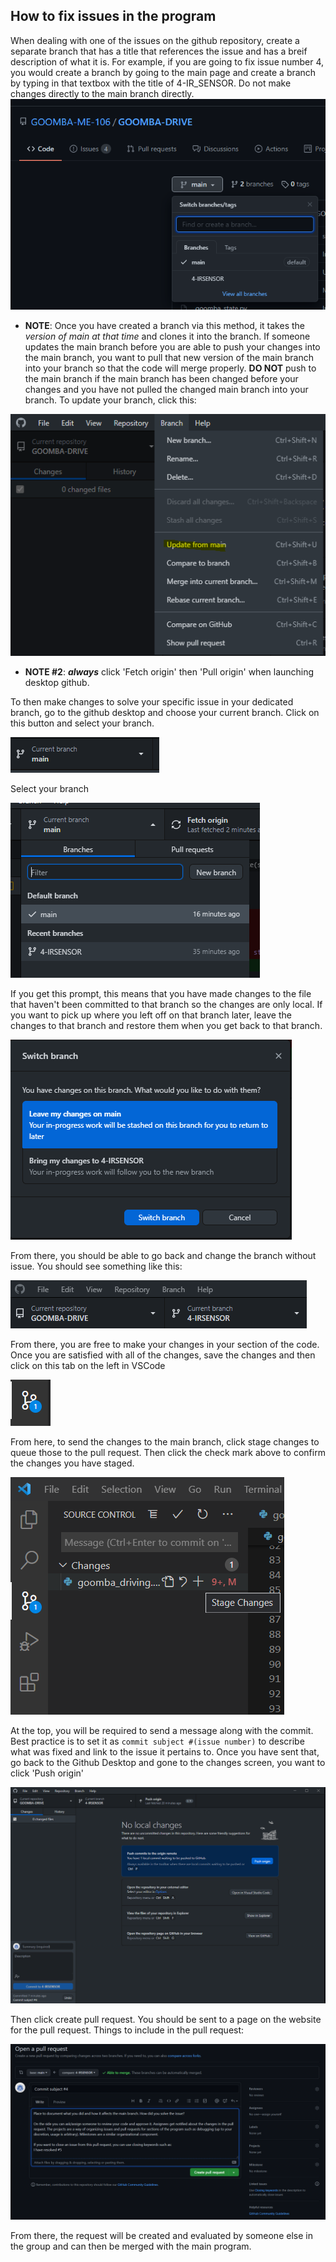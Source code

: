 ## How to fix issues in the program
When dealing with one of the issues on the github repository, create a separate branch that has a title that references the issue and has a breif description of what it is. For example, if you are going to fix issue number 4, you would create a branch by going to the main page and create a branch by typing in that textbox with the title of 4-IR_SENSOR. Do not make changes directly to the main branch directly.
![imagename](./images/create_branch.png)

- **NOTE**: Once you have created a branch via this method, it takes the *version of main at that time* and clones it into the branch. If someone updates the main branch  before you are able to push your changes into the main branch, you want to pull that new version of the main branch into your branch so that the code will merge properly. **DO NOT** push to the main branch if the main branch has been changed before your changes and you have not pulled the changed main branch into your branch. To update your branch, click this:

![image](./images/update_branch.png)
- **NOTE #2**: ***always*** click 'Fetch origin' then 'Pull origin' when launching desktop github.

To then make changes to solve your specific issue in your dedicated branch, go to the github desktop and choose your current branch. Click on this button and select your branch.

![imagename](./images/branch_button.png)

Select your branch

![image](./images/branching.png)

If you get this prompt, this means that you have made changes to the file that haven't been committed to that branch so the changes are only local. If you want to pick up where you left off on that branch later, leave the changes to that branch and restore them when you get back to that branch.

![image](./images/prompt.png)

From there, you should be able to go back and change the branch without issue. You should see something like this:

![image](./images/top_buttons.png)

From there, you are free to make your changes in your section of the code. Once you are satisfied with all of the changes, save the changes and then click on this tab on the left in VSCode

![image](./images/commit_tab.png)

From here, to send the changes to the main branch, click stage changes to queue those to the pull request. Then click the check mark above to confirm the changes you have staged.

![image](./images/stage_change.png)

At the top, you will be required to send a message along with the commit. Best practice is to set it as `commit subject #(issue number)` to describe what  was fixed and link to the issue it pertains to. Once you have sent that, go back to the Github Desktop and gone to the changes screen, you want to click 'Push origin'

![image](./images/push__origin.png)

Then click create pull request. You should be sent to a page on the website for the pull request. Things to include in the pull request:

![image](./images/pull_request.png)

From there, the request will be created and evaluated by someone else in the group and can then be merged with the main program.
